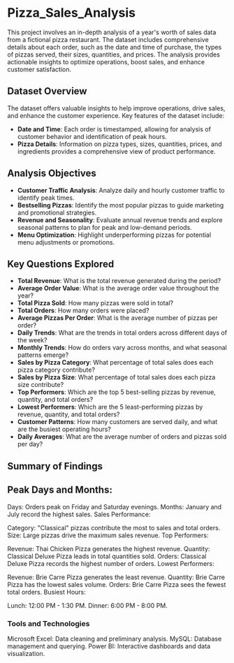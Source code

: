 # Pizza_Sales_Analysis

This project involves an in-depth analysis of a year's worth of sales data from a fictional pizza restaurant. The dataset includes comprehensive details about each order, such as the date and time of purchase, the types of pizzas served, their sizes, quantities, and prices. The analysis provides actionable insights to optimize operations, boost sales, and enhance customer satisfaction.

## Dataset Overview
The dataset offers valuable insights to help improve operations, drive sales, and enhance the customer experience. Key features of the dataset include:

- **Date and Time**: Each order is timestamped, allowing for analysis of customer behavior and identification of peak hours.
- **Pizza Details**: Information on pizza types, sizes, quantities, prices, and ingredients provides a comprehensive view of product performance.


## Analysis Objectives
- **Customer Traffic Analysis**: Analyze daily and hourly customer traffic to identify peak times.
- **Bestselling Pizzas**: Identify the most popular pizzas to guide marketing and promotional strategies.
- **Revenue and Seasonality**: Evaluate annual revenue trends and explore seasonal patterns to plan for peak and low-demand periods.
- **Menu Optimization**: Highlight underperforming pizzas for potential menu adjustments or promotions.


## Key Questions Explored
- **Total Revenue**: What is the total revenue generated during the period?
- **Average Order Value**: What is the average order value throughout the year?
- **Total Pizza Sold**: How many pizzas were sold in total?
- **Total Orders**: How many orders were placed?
- **Average Pizzas Per Order**: What is the average number of pizzas per order?
- **Daily Trends**: What are the trends in total orders across different days of the week?
- **Monthly Trends**: How do orders vary across months, and what seasonal patterns emerge?
- **Sales by Pizza Category**: What percentage of total sales does each pizza category contribute?
- **Sales by Pizza Size**: What percentage of total sales does each pizza size contribute?
- **Top Performers**: Which are the top 5 best-selling pizzas by revenue, quantity, and total orders?
- **Lowest Performers**: Which are the 5 least-performing pizzas by revenue, quantity, and total orders?
- **Customer Patterns**: How many customers are served daily, and what are the busiest operating hours?
- **Daily Averages**: What are the average number of orders and pizzas sold per day?

## Summary of Findings
## Peak Days and Months:

Days: Orders peak on Friday and Saturday evenings.
Months: January and July record the highest sales.
Sales Performance:

Category: "Classical" pizzas contribute the most to sales and total orders.
Size: Large pizzas drive the maximum sales revenue.
Top Performers:

Revenue: Thai Chicken Pizza generates the highest revenue.
Quantity: Classical Deluxe Pizza leads in total quantities sold.
Orders: Classical Deluxe Pizza records the highest number of orders.
Lowest Performers:

Revenue: Brie Carre Pizza generates the least revenue.
Quantity: Brie Carre Pizza has the lowest sales volume.
Orders: Brie Carre Pizza sees the fewest total orders.
Busiest Hours:

Lunch: 12:00 PM - 1:30 PM.
Dinner: 6:00 PM - 8:00 PM.
### Tools and Technologies
Microsoft Excel: Data cleaning and preliminary analysis.
MySQL: Database management and querying.
Power BI: Interactive dashboards and data visualization.
